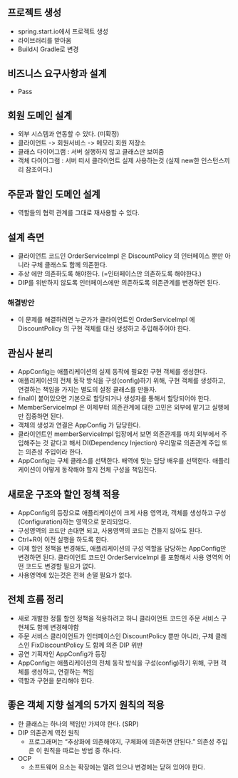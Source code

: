 ## 프로젝트 생성
- spring.start.io에서 프로젝트 생성
- 라이브러리를 받아옴
- Build시 Gradle로 변경

## 비즈니스 요구사항과 설계
- Pass
 
## 회원 도메인 설계
- 외부 시스템과 연동할 수 있다. (미확정) 
- 클라이언트 -> 회원서비스 -> 메모리 회원 저장소
- 클래스 다이어그램 : 서버 실행하지 않고 클래스만 보여줌
- 객체 다이어그램 : 서버 떠서 클라이언트 실제 사용하는것 (실제 new한 인스턴스끼리 참조이다.)

## 주문과 할인 도메인 설계 
- 역할들의 협력 관계를 그대로 재사용할 수 있다.

## 설계 측면
- 클라이언트 코드인 OrderServiceImpl 은 DiscountPolicy 의 인터페이스 뿐만 아니라 구체 클래스도 함께 의존한다. 
- 추상 에만 의존하도록 해야한다. (=인터페이스만 의존하도록 해야한다.)
- DIP를 위반하지 않도록 인터페이스에만 의존하도록 의존관계를 변경하면 된다.

### 해결방안
- 이 문제를 해결하려면 누군가가 클라이언트인 OrderServiceImpl 에 DiscountPolicy 의 구현 객체를 대신 생성하고 주입해주어야 한다.

## 관심사 분리
- AppConfig는 애플리케이션의 실제 동작에 필요한 구현 객체를 생성한다.
- 애플리케이션의 전체 동작 방식을 구성(config)하기 위해, 구현 객체를 생성하고, 연결하는 책임을 가지는 별도의 설정 클래스를 만들자.
- final이 붙어있으면 기본으로 할당되거나 생성자를 통해서 할당되어야 한다. 
- MemberServiceImpl 은 이제부터 의존관계에 대한 고민은 외부에 맡기고 실행에만 집중하면 된다.
- 객체의 생성과 연결은 AppConfig 가 담당한다.
- 클라이언트인 memberServiceImpl 입장에서 보면 의존관계를 마치 외부에서 주입해주는 것 같다고 해서 DI(Dependency Injection) 우리말로 의존관계 주입 또는 의존성 주입이라 한다.
- AppConfig는 구체 클래스를 선택한다. 배역에 맞는 담당 배우를 선택한다. 애플리케이션이 어떻게 동작해야 할지 전체 구성을 책임진다.

## 새로운 구조와 할인 정책 적용
- AppConfig의 등장으로 애플리케이션이 크게 사용 영역과, 객체를 생성하고 구성(Configuration)하는 영역으로 분리되었다.
- 구성영역의 코드만 손대면 되고, 사용영역의 코드는 건들지 않아도 된다. 
- Ctrl+R이 이전 실행을 하도록 한다. 
- 이제 할인 정책을 변경해도, 애플리케이션의 구성 역할을 담당하는 AppConfig만 변경하면 된다. 클라이언트 코드인 OrderServiceImpl 를 포함해서 사용 영역의 어떤 코드도 변경할 필요가 없다.
- 사용영역에 있는것은 전혀 손댈 필요가 없다. 

## 전체 흐름 정리
- 새로 개발한 정률 할인 정책을 적용하려고 하니 클라이언트 코드인 주문 서비스 구현체도 함께 변경해야함
- 주문 서비스 클라이언트가 인터페이스인 DiscountPolicy 뿐만 아니라, 구체 클래스인 FixDiscountPolicy 도 함께 의존 DIP 위반
- 공연 기획자인 AppConfig가 등장
- AppConfig는 애플리케이션의 전체 동작 방식을 구성(config)하기 위해, 구현 객체를 생성하고, 연결하는 책임
- 역할과 구현을 분리해야 한다. 

## 좋은 객체 지향 설계의 5가지 원칙의 적용
- 한 클래스는 하나의 책임만 가져야 한다. (SRP)
- DIP 의존관계 역전 원칙
    - 프로그래머는 “추상화에 의존해야지, 구체화에 의존하면 안된다.” 의존성 주입은 이 원칙을 따르는 방법 중 하나다.
- OCP
    - 소프트웨어 요소는 확장에는 열려 있으나 변경에는 닫혀 있어야 한다.

